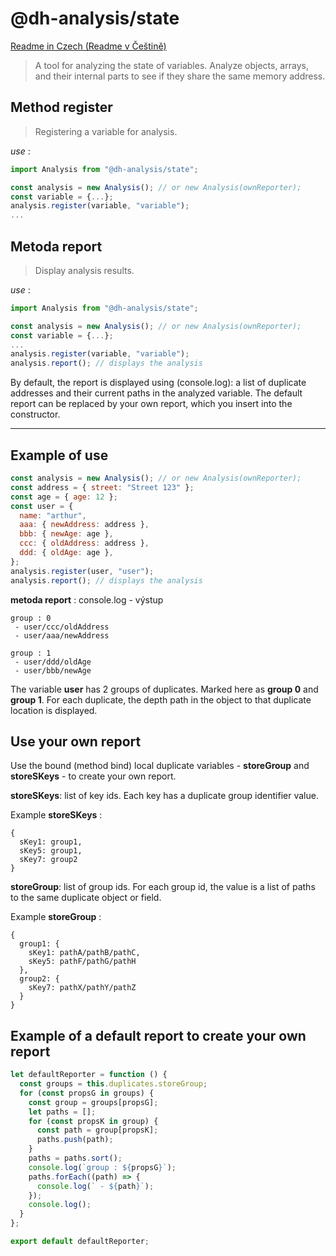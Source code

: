 # @dh-analysis/state

[Readme in Czech (Readme v Češtině)](https://github.com/hezky/@dh-analysis/state/blob/master/doc/README-czech.md)

> A tool for analyzing the state of variables. Analyze objects, arrays, and their internal parts to see if they share the same memory address.

<a name="metoda_register"></a>
## Method register

> Registering a variable for analysis.

*use* :
``` javascript
import Analysis from "@dh-analysis/state";

const analysis = new Analysis(); // or new Analysis(ownReporter);
const variable = {...};
analysis.register(variable, "variable");
...
```

<a name="metoda_report"></a>
## Metoda report

> Display analysis results.

*use* :
``` javascript
import Analysis from "@dh-analysis/state";

const analysis = new Analysis(); // or new Analysis(ownReporter);
const variable = {...};
...
analysis.register(variable, "variable");
analysis.report(); // displays the analysis
```

By default, the report is displayed using (console.log): a list of duplicate addresses and their current paths in the analyzed variable. The default report can be replaced by your own report, which you insert into the constructor.

----

## Example of use

``` javascript
const analysis = new Analysis(); // or new Analysis(ownReporter);
const address = { street: "Street 123" };
const age = { age: 12 };
const user = {
  name: "arthur",
  aaa: { newAddress: address },
  bbb: { newAge: age },
  ccc: { oldAddress: address },
  ddd: { oldAge: age },
};
analysis.register(user, "user");
analysis.report(); // displays the analysis
```

**metoda report** : console.log - výstup
``` text
group : 0
 - user/ccc/oldAddress
 - user/aaa/newAddress

group : 1
 - user/ddd/oldAge
 - user/bbb/newAge
```

The variable **user** has 2 groups of duplicates. Marked here as **group 0** and **group 1**. For each duplicate, the depth path in the object to that duplicate location is displayed.

## Use your own report

Use the bound (method bind) local duplicate variables - **storeGroup** and **storeSKeys** - to create your own report.

**storeSKeys**: list of key ids. Each key has a duplicate group identifier value.

Example **storeSKeys** :
``` text
{
  sKey1: group1,
  sKey5: group1,
  sKey7: group2
}
```

**storeGroup**: list of group ids. For each group id, the value is a list of paths to the same duplicate object or field.

Example **storeGroup** :
``` text
{
  group1: {
    sKey1: pathA/pathB/pathC,
    sKey5: pathF/pathG/pathH
  },
  group2: {
    sKey7: pathX/pathY/pathZ
  }
}
```

## Example of a default report to create your own report
``` javascript
let defaultReporter = function () {
  const groups = this.duplicates.storeGroup;
  for (const propsG in groups) {
    const group = groups[propsG];
    let paths = [];
    for (const propsK in group) {
      const path = group[propsK];
      paths.push(path);
    }
    paths = paths.sort();
    console.log(`group : ${propsG}`);
    paths.forEach((path) => {
      console.log(` - ${path}`);
    });
    console.log();
  }
};

export default defaultReporter;
```
